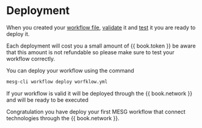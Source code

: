 # Deployment

When you created your [workflow file](./file.md), [validate](./validation.md) it and [test](./testing.md) it you are ready to deploy it.

Each deployment will cost you a small amount of {{ book.token }} be aware that this amount is not refundable so please make sure to test your workflow correctly.

You can deploy your workflow using the command

```bash
mesg-cli workflow deploy worfklow.yml
```

If your workflow is valid it will be deployed through the {{ book.network }} and will be ready to be executed

Congratulation you have deploy your first MESG workflow that connect technologies through the {{ book.network }}.